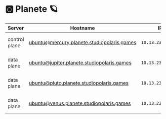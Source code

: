 # :o2: Planete :ringed_planet:

| Server           | Hostname                             |  IP               | Specs                 |
|------------------|--------------------------------------|-------------------|-----------------------|
| control plane    |ubuntu@mercury.planete.studiopolaris.games        | `10.13.237.32/24` | 64GB Ram,      16cpus |
| data plane       |ubuntu@jupiter.planete.studiopolaris.games     | `10.13.237.30/24` | 64GB Ram,      16cpus |
| data plane       |ubuntu@pluto.planete.studiopolaris.games     | `10.13.237.31/24` | 64GB Ram,       8cpus |
| data plane       |ubuntu@venus.planete.studiopolaris.games      | `10.13.237.29/24` | 64GB Ram,      16cpus |

